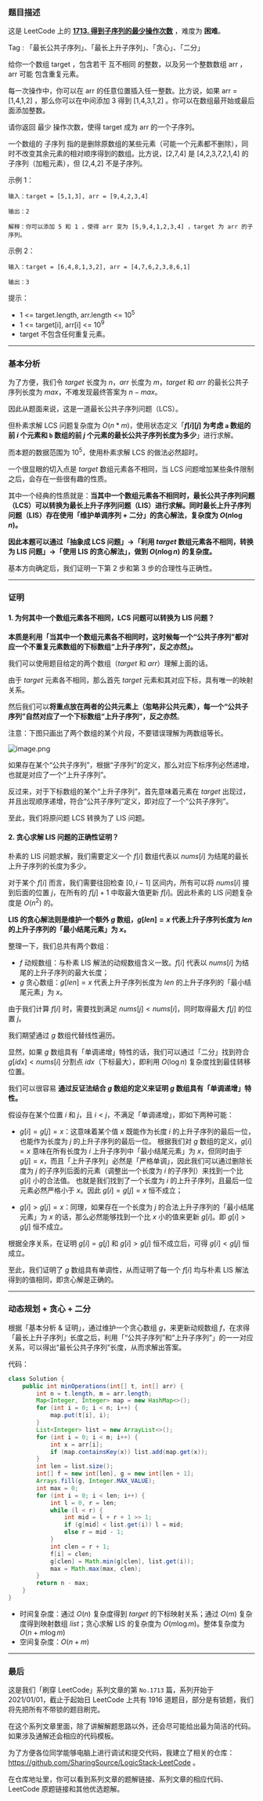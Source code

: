 ### 题目描述

这是 LeetCode 上的 **[1713. 得到子序列的最少操作次数](https://leetcode-cn.com/problems/minimum-operations-to-make-a-subsequence/solution/gong-shui-san-xie-noxiang-xin-ke-xue-xi-oj7yu/)** ，难度为 **困难**。

Tag : 「最长公共子序列」、「最长上升子序列」、「贪心」、「二分」



给你一个数组 target ，包含若干 互不相同 的整数，以及另一个整数数组 arr ，arr 可能 包含重复元素。

每一次操作中，你可以在 arr 的任意位置插入任一整数。比方说，如果 arr = [1,4,1,2] ，那么你可以在中间添加 3 得到 [1,4,3,1,2] 。你可以在数组最开始或最后面添加整数。

请你返回 最少 操作次数，使得 target 成为 arr 的一个子序列。

一个数组的 子序列 指的是删除原数组的某些元素（可能一个元素都不删除），同时不改变其余元素的相对顺序得到的数组。比方说，[2,7,4] 是 [4,2,3,7,2,1,4] 的子序列（加粗元素），但 [2,4,2] 不是子序列。


示例 1：
```
输入：target = [5,1,3], arr = [9,4,2,3,4]

输出：2

解释：你可以添加 5 和 1 ，使得 arr 变为 [5,9,4,1,2,3,4] ，target 为 arr 的子序列。
```
示例 2：
```
输入：target = [6,4,8,1,3,2], arr = [4,7,6,2,3,8,6,1]

输出：3
```

提示：
* 1 <= target.length, arr.length <= $10^5$
* 1 <= target[i], arr[i] <= $10^9$
* target 不包含任何重复元素。

---

### 基本分析

为了方便，我们令 $target$ 长度为 $n$，$arr$ 长度为 $m$，$target$ 和 $arr$ 的最长公共子序列长度为 $max$，不难发现最终答案为 $n - max$。

因此从题面来说，这是一道最长公共子序列问题（LCS）。

但朴素求解 LCS 问题复杂度为 $O(n * m)$，使用状态定义「**$f[i][j]$ 为考虑 `a` 数组的前 $i$ 个元素和 `b` 数组的前 $j$ 个元素的最长公共子序列长度为多少**」进行求解。

而本题的数据范围为 $10^5$，使用朴素求解 LCS 的做法必然超时。

一个很显眼的切入点是 $target$ 数组元素各不相同，当 LCS 问题增加某些条件限制之后，会存在一些很有趣的性质。

其中一个经典的性质就是：**当其中一个数组元素各不相同时，最长公共子序列问题（LCS）可以转换为最长上升子序列问题（LIS）进行求解。同时最长上升子序列问题（LIS）存在使用「维护单调序列 + 二分」的贪心解法，复杂度为 $O(n\log{n})$。**

**因此本题可以通过「抽象成 LCS 问题」->「利用 $target$ 数组元素各不相同，转换为 LIS 问题」->「使用 LIS 的贪心解法」，做到 $O(n\log{n})$ 的复杂度。**

基本方向确定后，我们证明一下第 $2$ 步和第 $3$ 步的合理性与正确性。

---

### 证明

#### 1. 为何其中一个数组元素各不相同，LCS 问题可以转换为 LIS 问题？

**本质是利用「当其中一个数组元素各不相同时，这时候每一个“公共子序列”都对应一个不重复元素数组的下标数组“上升子序列”，反之亦然」。**

我们可以使用题目给定的两个数组（$target$ 和 $arr$）理解上面的话。

由于 $target$ 元素各不相同，那么首先 $target$ 元素和其对应下标，具有唯一的映射关系。

然后我们可以**将重点放在两者的公共元素上（忽略非公共元素），每一个“公共子序列”自然对应了一个下标数组“上升子序列”，反之亦然**。

注意：下图只画出了两个数组的某个片段，不要错误理解为两数组等长。

![image.png](https://pic.leetcode-cn.com/1627265496-KtDwZl-image.png)

如果存在某个“公共子序列”，根据“子序列”的定义，那么对应下标序列必然递增，也就是对应了一个“上升子序列”。

反过来，对于下标数组的某个“上升子序列”，首先意味着元素在 $target$ 出现过，并且出现顺序递增，符合“公共子序列”定义，即对应了一个“公共子序列”。

至此，我们将原问题 LCS 转换为了 LIS 问题。

#### 2. 贪心求解 LIS 问题的正确性证明？

朴素的 LIS 问题求解，我们需要定义一个 $f[i]$ 数组代表以 $nums[i]$ 为结尾的最长上升子序列的长度为多少。

对于某个 $f[i]$ 而言，我们需要往回检查 $[0, i - 1]$ 区间内，所有可以将 $nums[i]$ 接到后面的位置 $j$，在所有的 $f[j] + 1$ 中取最大值更新 $f[i]$。因此朴素的 LIS 问题复杂度是 $O(n^2)$ 的。

**LIS 的贪心解法则是维护一个额外 $g$ 数组，$g[len] = x$ 代表上升子序列长度为 $len$ 的上升子序列的「最小结尾元素」为 $x$。**

整理一下，我们总共有两个数组：
* $f$ 动规数组：与朴素 LIS 解法的动规数组含义一致。$f[i]$ 代表以 $nums[i]$ 为结尾的上升子序列的最大长度；
* $g$ 贪心数组：$g[len] = x$ 代表上升子序列长度为 $len$ 的上升子序列的「最小结尾元素」为 $x$。

由于我们计算 $f[i]$ 时，需要找到满足 $nums[j] < nums[i]$，同时取得最大 $f[j]$ 的位置 $j$。

我们期望通过 $g$ 数组代替线性遍历。

显然，如果 $g$ 数组具有「单调递增」特性的话，我们可以通过「二分」找到符合 $g[idx] < nums[i]$ 分割点 $idx$（下标最大），即利用 $O(\log{n})$ 复杂度找到最佳转移位置。

我们可以很容易 **通过反证法结合 $g$ 数组的定义来证明 $g$ 数组具有「单调递增」特性。**

假设存在某个位置 $i$ 和 $j$，且 $i < j$，不满足「单调递增」，即如下两种可能：

* $g[i] = g[j] = x$：这意味着某个值 $x$ 既能作为长度 $i$ 的上升子序列的最后一位，也能作为长度为 $j$ 的上升子序列的最后一位。
    根据我们对 $g$ 数组的定义，$g[i] = x$ 意味在所有长度为 $i$ 上升子序列中「最小结尾元素」为 $x$，但同时由于 $g[j] = x$，而且「上升子序列」必然是「严格单调」，因此我们可以通过删除长度为 $j$ 的子序列后面的元素（调整出一个长度为 $i$ 的子序列）来找到一个比 $g[i]$ 小的合法值。
    也就是我们找到了一个长度为 $i$ 的上升子序列，且最后一位元素必然严格小于 $x$。因此 $g[i] = g[j] = x$ 恒不成立；

* $g[i] > g[j] = x$：同理，如果存在一个长度为 $j$ 的合法上升子序列的「最小结尾元素」为 $x$ 的话，那么必然能够找到一个比 $x$ 小的值来更新 $g[i]$。即 $g[i] > g[j]$ 恒不成立。

根据全序关系，在证明 $g[i] = g[j]$ 和 $g[i] > g[j]$ 恒不成立后，可得 $g[i] < g[j]$ 恒成立。

至此，我们证明了 $g$ 数组具有单调性，从而证明了每一个 $f[i]$ 均与朴素 LIS 解法得到的值相同，即贪心解是正确的。

---

### 动态规划 + 贪心 + 二分

根据「基本分析 & 证明」，通过维护一个贪心数组 $g$，来更新动规数组 $f$，在求得「最长上升子序列」长度之后，利用「“公共子序列”和“上升子序列”」的一一对应关系，可以得出“最长公共子序列”长度，从而求解出答案。

代码：
```Java
class Solution {
    public int minOperations(int[] t, int[] arr) {
        int n = t.length, m = arr.length;
        Map<Integer, Integer> map = new HashMap<>();
        for (int i = 0; i < n; i++) {
            map.put(t[i], i);
        }
        List<Integer> list = new ArrayList<>();
        for (int i = 0; i < m; i++) {
            int x = arr[i];
            if (map.containsKey(x)) list.add(map.get(x));
        }
        int len = list.size();
        int[] f = new int[len], g = new int[len + 1];
        Arrays.fill(g, Integer.MAX_VALUE);
        int max = 0;
        for (int i = 0; i < len; i++) {
            int l = 0, r = len;
            while (l < r) {
                int mid = l + r + 1 >> 1;
                if (g[mid] < list.get(i)) l = mid;
                else r = mid - 1;
            }
            int clen = r + 1;
            f[i] = clen;
            g[clen] = Math.min(g[clen], list.get(i));
            max = Math.max(max, clen);
        }
        return n - max;
    }
}
```
* 时间复杂度：通过 $O(n)$ 复杂度得到 $target$ 的下标映射关系；通过 $O(m)$ 复杂度得到映射数组 $list$；贪心求解 LIS 的复杂度为 $O(m\log{m})$。整体复杂度为 $O(n + m\log{m})$
* 空间复杂度：$O(n + m)$


---

### 最后

这是我们「刷穿 LeetCode」系列文章的第 `No.1713` 篇，系列开始于 2021/01/01，截止于起始日 LeetCode 上共有 1916 道题目，部分是有锁题，我们将先把所有不带锁的题目刷完。

在这个系列文章里面，除了讲解解题思路以外，还会尽可能给出最为简洁的代码。如果涉及通解还会相应的代码模板。

为了方便各位同学能够电脑上进行调试和提交代码，我建立了相关的仓库：https://github.com/SharingSource/LogicStack-LeetCode 。

在仓库地址里，你可以看到系列文章的题解链接、系列文章的相应代码、LeetCode 原题链接和其他优选题解。


